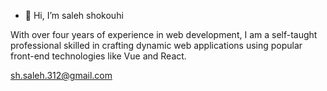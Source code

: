 - 👋 Hi, I’m saleh shokouhi

With over four years of experience in web development, I am a self-taught professional skilled in crafting dynamic web applications using popular front-end technologies like Vue and React.

sh.saleh.312@gmail.com
